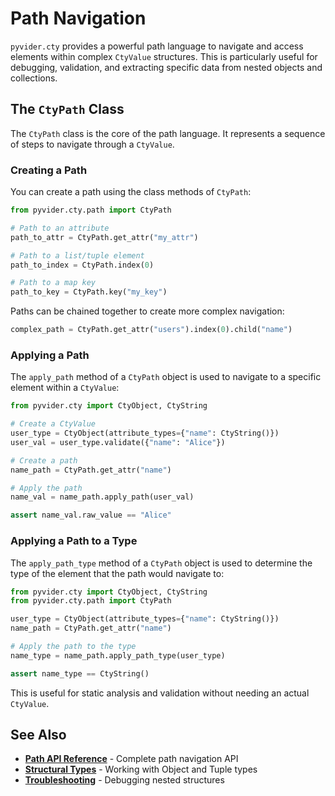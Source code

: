# Path Navigation

`pyvider.cty` provides a powerful path language to navigate and access elements within complex `CtyValue` structures. This is particularly useful for debugging, validation, and extracting specific data from nested objects and collections.

## The `CtyPath` Class

The `CtyPath` class is the core of the path language. It represents a sequence of steps to navigate through a `CtyValue`.

### Creating a Path

You can create a path using the class methods of `CtyPath`:

```python
from pyvider.cty.path import CtyPath

# Path to an attribute
path_to_attr = CtyPath.get_attr("my_attr")

# Path to a list/tuple element
path_to_index = CtyPath.index(0)

# Path to a map key
path_to_key = CtyPath.key("my_key")
```

Paths can be chained together to create more complex navigation:

```python
complex_path = CtyPath.get_attr("users").index(0).child("name")
```

### Applying a Path

The `apply_path` method of a `CtyPath` object is used to navigate to a specific element within a `CtyValue`:

```python
from pyvider.cty import CtyObject, CtyString

# Create a CtyValue
user_type = CtyObject(attribute_types={"name": CtyString()})
user_val = user_type.validate({"name": "Alice"})

# Create a path
name_path = CtyPath.get_attr("name")

# Apply the path
name_val = name_path.apply_path(user_val)

assert name_val.raw_value == "Alice"
```

### Applying a Path to a Type

The `apply_path_type` method of a `CtyPath` object is used to determine the type of the element that the path would navigate to:

```python
from pyvider.cty import CtyObject, CtyString
from pyvider.cty.path import CtyPath

user_type = CtyObject(attribute_types={"name": CtyString()})
name_path = CtyPath.get_attr("name")

# Apply the path to the type
name_type = name_path.apply_path_type(user_type)

assert name_type == CtyString()
```

This is useful for static analysis and validation without needing an actual `CtyValue`.

## See Also

- **[Path API Reference](../../api/path.md)** - Complete path navigation API
- **[Structural Types](../type-reference/structural.md)** - Working with Object and Tuple types
- **[Troubleshooting](../../reference/troubleshooting.md)** - Debugging nested structures

